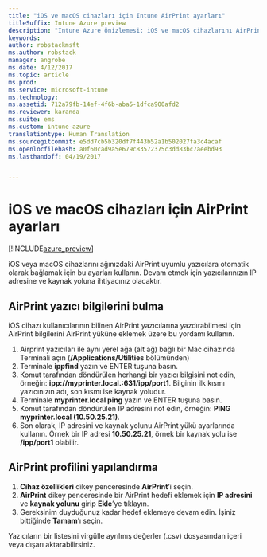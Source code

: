 ```yaml
---
title: "iOS ve macOS cihazları için Intune AirPrint ayarları"
titleSuffix: Intune Azure preview
description: "Intune Azure önizlemesi: iOS ve macOS cihazlarını AirPrint uyumlu yazıcılara otomatik olarak bağlamaya yardımcı olmak için Intune’u nasıl kullanabileceğinizi öğrenin."
keywords: 
author: robstackmsft
ms.author: robstack
manager: angrobe
ms.date: 4/12/2017
ms.topic: article
ms.prod: 
ms.service: microsoft-intune
ms.technology: 
ms.assetid: 712a79fb-14ef-4f6b-aba5-1dfca900afd2
ms.reviewer: karanda
ms.suite: ems
ms.custom: intune-azure
translationtype: Human Translation
ms.sourcegitcommit: e5dd7cb5b320df7f443b52a1b502027fa3c4acaf
ms.openlocfilehash: a0f60cad9a5e679c83572375c3dd83bc7aeebd93
ms.lasthandoff: 04/19/2017


---
```


# <a name="airprint-settings-for-ios-and-macos-devices"></a>iOS ve macOS cihazları için AirPrint ayarları

[!INCLUDE[azure_preview](../includes/azure_preview.md)]

iOS veya macOS cihazlarını ağınızdaki AirPrint uyumlu yazıcılara otomatik olarak bağlamak için bu ayarları kullanın. Devam etmek için yazıcılarınızın IP adresine ve kaynak yoluna ihtiyacınız olacaktır.

## <a name="find-airprint-printer-information"></a>AirPrint yazıcı bilgilerini bulma

iOS cihazı kullanıcılarının bilinen AirPrint yazıcılarına yazdırabilmesi için AirPrint bilgilerini AirPrint yüküne eklemek üzere bu yordamı kullanın.

1. Airprint yazıcıları ile aynı yerel ağa (alt ağ) bağlı bir Mac cihazında Terminali açın (**/Applications/Utilities** bölümünden)
2. Terminale **ippfind** yazın ve ENTER tuşuna basın.
3. Komut tarafından döndürülen herhangi bir yazıcı bilgisini not edin, örneğin: **ipp://myprinter.local.:631/ipp/port1**. Bilginin ilk kısmı yazıcınızın adı, son kısmı ise kaynak yoludur.
4. Terminale **myprinter.local ping** yazın ve ENTER tuşuna basın.
5. Komut tarafından döndürülen IP adresini not edin, örneğin: **PING myprinter.local (10.50.25.21)**.
6. Son olarak, IP adresini ve kaynak yolunu AirPrint yükü ayarlarında kullanın. Örnek bir IP adresi **10.50.25.21**, örnek bir kaynak yolu ise **/ipp/port1** olabilir.

## <a name="configure-an-airprint-profile"></a>AirPrint profilini yapılandırma

1. **Cihaz özellikleri** dikey penceresinde **AirPrint**’i seçin.
2. **AirPrint** dikey penceresinde bir AirPrint hedefi eklemek için **IP adresini** ve **kaynak yolunu** girip **Ekle**’ye tıklayın.
3. Gereksinim duyduğunuz kadar hedef eklemeye devam edin. İşiniz bittiğinde **Tamam**’ı seçin.

Yazıcıların bir listesini virgülle ayrılmış değerler (.csv) dosyasından içeri veya dışarı aktarabilirsiniz.

